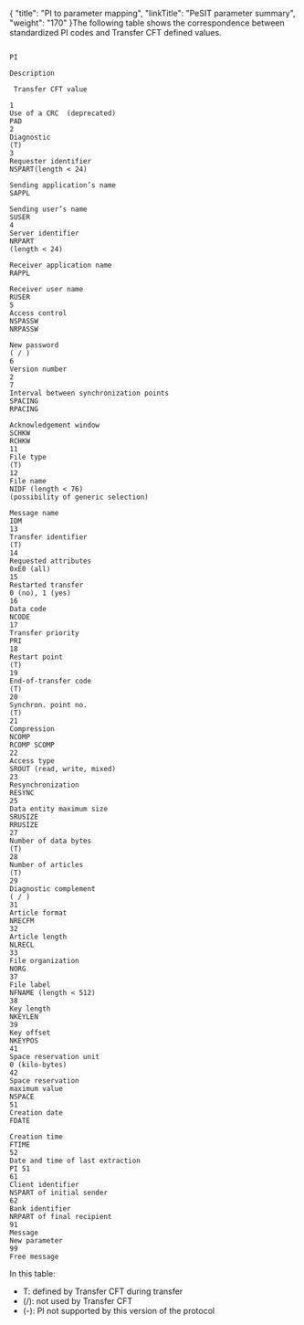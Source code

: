 {
    "title": "PI to parameter mapping",
    "linkTitle": "PeSIT parameter summary",
    "weight": "170"
}The following table shows the correspondence between
standardized PI codes and Transfer CFT defined values.

```

PI

Description

 Transfer CFT value

1 
Use of a CRC  (deprecated)
PAD 
2 
Diagnostic 
(T) 
3 
Requester identifier
NSPART(length < 24) 
 
Sending application’s name 
SAPPL 
 
Sending user’s name 
SUSER 
4 
Server identifier 
NRPART
(length < 24) 
 
Receiver application name 
RAPPL 
 
Receiver user name 
RUSER 
5 
Access control 
NSPASSW
NRPASSW 
 
New password 
( / ) 
6 
Version number 
2  
7 
Interval between synchronization points  
SPACING
RPACING 
 
Acknowledgement window 
SCHKW
RCHKW 
11 
File type 
(T) 
12 
File name 
NIDF (length < 76)
(possibility of generic selection) 
 
Message name  
IDM 
13 
Transfer identifier 
(T) 
14 
Requested attributes 
0xE0 (all)  
15 
Restarted transfer 
0 (no), 1 (yes) 
16 
Data code 
NCODE 
17 
Transfer priority 
PRI 
18 
Restart point 
(T) 
19 
End-of-transfer code 
(T) 
20 
Synchron. point no. 
(T) 
21 
Compression 
NCOMP
RCOMP SCOMP  
22 
Access type 
SROUT (read, write, mixed) 
23 
Resynchronization 
RESYNC 
25 
Data entity maximum size 
SRUSIZE
RRUSIZE  
27 
Number of data bytes 
(T) 
28 
Number of articles 
(T)  
29 
Diagnostic complement 
( / ) 
31 
Article format 
NRECFM 
32 
Article length  
NLRECL 
33 
File organization 
NORG 
37 
File label 
NFNAME (length < 512) 
38 
Key length 
NKEYLEN 
39 
Key offset 
NKEYPOS 
41 
Space reservation unit 
0 (kilo-bytes)  
42 
Space reservation
maximum value 
NSPACE  
51 
Creation date 
FDATE  
 
Creation time 
FTIME 
52 
Date and time of last extraction 
PI 51 
61 
Client identifier
NSPART of initial sender 
62 
Bank identifier
NRPART of final recipient 
91 
Message 
New parameter  
99 
Free message 
```

In this table:

-   T: defined by Transfer
    CFT during transfer
-   (/): not used by
    Transfer CFT
-   (-): PI not supported
    by this version of the protocol
